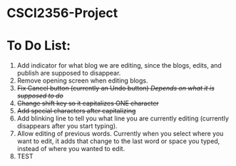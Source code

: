 # CSCI2356-Project

# To Do List:

1. Add indicator for what blog we are editing,
   since the blogs, edits, and publish are supposed to disappear.
2. Remove opening screen when editing blogs.
3. ~~Fix Cancel button (currently an Undo button) _Depends on what it is supposed to do_~~
4. ~~Change shift key so it capitalizes ONE character~~
5. ~~Add special characters after capitalizing~~
6. Add blinking line to tell you what line you are currently editing
   (currently disappears after you start typing).
7. Allow editing of previous words. Currently when you select where you want to edit, it adds that change to the last word or space you typed, instead of where you wanted to edit.
8. TEST 
